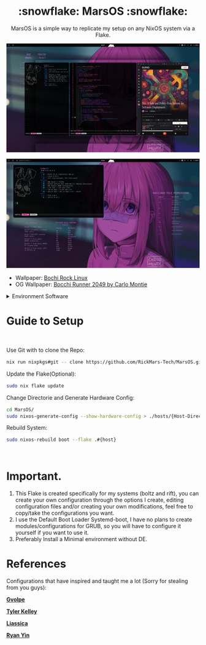 <h1 align="center">:snowflake: MarsOS :snowflake:</h1>
<p align="center"> 
 MarsOS is a simple way to replicate my setup on any NixOS system via a Flake.

<p/>

</div>

![](./assets/niri-overview.png)

![](./assets/niri-term.png)

- Wallpaper: [Bochi Rock Linux](https://imgur.com/bochi-rock-linux-wallpaper-mO5tavs)
- OG Wallpaper: [Bocchi Runner 2049 by Carlo Montie](https://www.pixiv.net/en/artworks/108083186) 

<details>
<summary>Environment Software</summary>

|                             | NixOS(Wayland)                                  |
| --------------------------- | ----------------------------------------------- |
| **Window Manager**          | [Niri][Niri]                                    |
| **Terminal Emulator**       | [Wezterm][Wezterm] + [Zellij][Zellij]           |
| **Bar**                     | [Ironbar][Ironbar] + [BongoCat][BongoCat]       |
| **Application Launcher**    | [Fuzzel][Fuzzel]                                |
| **Notification Daemon**     | [SwayNC][SwayNC]                                |
| **Session Manager**         | [GreetD][GreetD] + [TuiGreet][TuiGreet]         |
| **Network Management Tool** | [IWD][IWD] + [NetworkManager][NetworkManager]   |
| **System Resource Monitor** | [Bottom][Bottom] & [Zenith][Zenith]             |
| **File Manager**            | [Yazi][Yazi] & [Nautilus][Nautilus]             |
| **Shell**                   | [Fish][Fish]                                    |
| **Text Editor**             | [Helix][Helix]                                  |
| **Fonts**                   | [Nerd fonts][Nerd fonts]                        |
| **Image Viewer**            | [IMV][IMV]                                      |
| **Multimedia Player**       | [MPV][MPV]                                      |

</details>

# Guide to Setup
<br>

Use Git with to clone the Repo:
```bash
nix run nixpkgs#git -- clone https://github.com/RickMars-Tech/MarsOS.git
```

Update the Flake(Optional):
```bash
sudo nix flake update
```

Change Directorie and Generate Hardware Config:
```bash
cd MarsOS/
sudo nixos-generate-config --show-hardware-config > ./hosts/{Host-Directory}/hardware.nix
```

Rebuild System:
```bash
sudo nixos-rebuild boot --flake .#{host}
```

<br>


# Important.
1. This Flake is created specifically for my systems (boltz and rift), you can create your own configuration through the options I create, editing configuration files and/or creating your own modifications, feel free to copy/take the configurations you want.
2. I use the Default Boot Loader Systemd-boot, I have no plans to create modules/configurations for GRUB, so you will have to configure it yourself if you want to use it.
3. Preferably Install a Minimal environment without DE.


# References

Configurations that have inspired and taught me a lot (Sorry for stealing from you guys):

**[Gvolpe]**

**[Tyler Kelley]**

**[Liassica]**

**[Ryan Yin]**

<!----------------------------------{ Thanks }--------------------------------->
[Gvolpe]: https://github.com/Rexcrazy804/Zaphkiel
[Tyler Kelley]: https://gitlab.com/Zaney/zaneyos
[Liassica]: https://codeberg.org/Liassica/nixos-config
[Ryan Yin]: https://github.com/ryan4yin/nixos-and-flakes-book

<!--------------------------------{ Components }------------------------------->
[Niri]: https://github.com/YaLTeR/niri
[Wezterm]: https://wezterm.org/
[Ironbar]: https://github.com/JakeStanger/ironbar
[BongoCat]: https://github.com/saatvik333/wayland-bongocat
[Zellij]: https://zellij.dev/
[Fuzzel]: https://codeberg.org/dnkl/fuzzel
[SwayNC]: https://github.com/ErikReider/SwayNotificationCenter
[GreetD]: https://sr.ht/~kennylevinsen/greetd/
[TuiGreet]: https://github.com/apognu/tuigreet
[IWD]: https://git.kernel.org/pub/scm/network/wireless/iwd.git
[NetworkManager]: https://gitlab.freedesktop.org/NetworkManager/NetworkManager
[Bottom]: https://github.com/ClementTsang/bottom
[Zenith]: https://github.com/bvaisvil/zenith
[Yazi]: https://github.com/sxyazi/yazi
[Nautilus]: https://apps.gnome.org/Nautilus/
[Fish]: https://fishshell.com/
[Helix]: https://helix-editor.com/
[Nerd fonts]: https://www.nerdfonts.com/
[IMV]: https://sr.ht/~exec64/imv/
[MPV]: https://mpv.io/
[Nix-ArtWork]: https://github.com/NixOS/nixos-artwork
